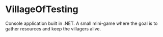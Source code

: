 # VillageOfTesting
Console application built in .NET. A small mini-game where the goal is to gather resources and keep the villagers alive.
